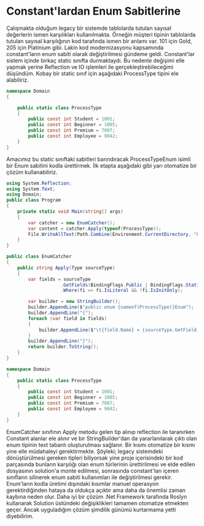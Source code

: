 # Constant'lardan Enum Sabitlerine

Çalışmakta olduğum legacy bir sistemde tablolarda tutulan sayısal değerlerin ismen karşılıkları kullanılmakta. Örneğin müşteri tipinin tablolarda tutulan sayısal karşılığının kod tarafında ismen bir anlamı var. 101 için Gold, 205 için Platinium gibi. Lakin kod modernizasyonu kapsamında constant'ların enum sabiti olarak değiştirilmesi gündeme geldi. Constant'lar sistem içinde birkaç static sınıfta durmaktaydı. Bu nedenle değişimi elle yapmak yerine Reflection ve IO işlemleri ile gerçekleştirebileceğimi düşündüm. Kobay bir static sınıf için aşağıdaki ProcessType tipini ele alabiliriz.

```csharp
namespace Domain
{

    public static class ProcessType
    {
        public const int Student = 1001;
        public const int Beginner = 1005;
        public const int Premium = 7007;
        public const int Employee = 9042;
    }
}
```

Amacımız bu static sınıftaki sabitleri barındıracak ProcessTypeEnum isimli bir Enum sabitini kodla ürettirmek. İlk etapta aşağıdaki gibi yarı otomatize bir çözüm kullanabiliriz.

```csharp
using System.Reflection;
using System.Text;
using Domain;
public class Program
{
    private static void Main(string[] args)
    {
        var catcher = new EnumCatcher();
        var content = catcher.Apply(typeof(ProcessType));
        File.WriteAllText(Path.Combine(Environment.CurrentDirectory, "Output.cs"), content.ToString());
    }
}

public class EnumCatcher
{
    public string Apply(Type sourceType)
    {
        var fields = sourceType
                    .GetFields(BindingFlags.Public | BindingFlags.Static)
                    .Where(fi => fi.IsLiteral && !fi.IsInitOnly);

        var builder = new StringBuilder();
        builder.AppendLine($"public enum {nameof(ProcessType)}Enum");
        builder.AppendLine("{");
        foreach (var field in fields)
        {
            builder.AppendLine($"\t{field.Name} = {sourceType.GetField(field.Name).GetValue(null)},");
        }
        builder.AppendLine("}");
        return builder.ToString();
    }
}

namespace Domain
{
    public static class ProcessType
    {
        public const int Student = 1001;
        public const int Beginner = 1005;
        public const int Premium = 7007;
        public const int Employee = 9042;
    }
}
```

EnumCatcher sınıfının Apply metodu gelen tip alınıp reflection ile taranırken Constant alanlar ele alınır ve bir StringBuilder'dan da yararlanılarak çıktı olan enum tipinin text tabanlı oluşturulması sağlanır. Bir kısmı otomatize bir kısmı yine elle müdahaleyi gerektirmekte. Şöyleki; legacy sistemdeki dönüştürülmesi gereken tipleri biliyorsak yine proje içerisindeki bir kod parçasında bunların karşılığı olan enum türlerinin ürettirilmesi ve elde edilen dosyasının solution'a monte edilmesi, sonrasında constant'ları içeren sınıfların silinerek enum sabiti kullanımları ile değiştirilmesi gerekir. Enum'ların kodla üretimi dışındaki kısımlar manuel operasyon gerektirdiğinden hataya da oldukça açıktır ama daha da önemlisi zaman kaybına neden olur. Daha iyi bir çözüm .Net Framework tarafında Roslyn kullanarak Solution üstündeki değişiklikleri tamamen otomatize etmekten geçer. Ancak uyguladığım çözüm şimdilik günümü kurtarmama yetti diyebilirim.